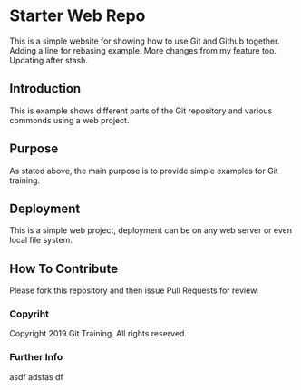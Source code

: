 # Starter Web Repo

This is a simple website for showing how to use Git and Github together. Adding a line for rebasing example. More changes from my feature too. Updating after stash.

## Introduction

This is example shows different parts of the Git repository and various commonds using a web project.

## Purpose

As stated above, the main purpose is to provide simple examples for Git training.

## Deployment

This is a simple web project, deployment can be on any web server or even local file system.

## How To Contribute

Please fork this repository and then issue Pull Requests for review.

### Copyriht

Copyright 2019 Git Training. All rights reserved.

### Further Info

asdf
adsfas
df
